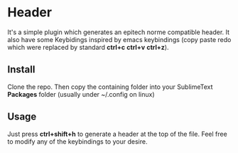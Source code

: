 Header
======

It's a simple plugin which generates an epitech norme compatible header.
It also have some Keybidings inspired by emacs keybindings
(copy paste redo which were replaced by standard __ctrl+c__ __ctrl+v__ __ctrl+z__).

Install
-------

Clone the repo.
Then copy the containing folder into your SublimeText __Packages__ folder (usually under ~/.config on linux)

Usage
-----

Just press __ctrl+shift+h__ to generate a header at the top of the file.
Feel free to modify any of the keybindings to your desire.
